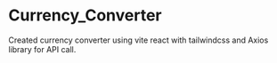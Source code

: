 # Currency_Converter
Created currency converter using vite react with tailwindcss and Axios library for API call.
